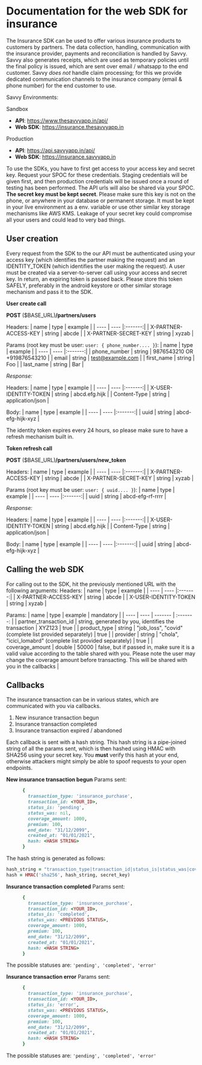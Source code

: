 # Documentation for the web SDK for insurance

The Insurance SDK can be used to offer various insurance products to customers by partners. The data collection, handling, communication with the insurance provider, payments and reconciliation is handled by Savvy. Savvy also generates receipts, which are used as temporary policies until the final policy is issued, which are sent over email / whatsapp to the end customer. Savvy *does not* handle claim processing; for this we provide dedicated communication channels to the insurance company (email & phone number) for the end customer to use.

Savvy Environments:

Sandbox
* **API**: https://www.thesavvyapp.in/api/
* **Web SDK**: https://insurance.thesavvyapp.in

Production
* **API**: https://api.savvyapp.in/api/
* **Web SDK**: https://insurance.savvyapp.in

To use the SDKs, you have to first get access to your access key and secret key. Request your SPOC for these credentials. Staging credentials will be given first, and then production credentials will be issued once a round of testing has been performed. The API urls will also be shared via your SPOC.
**The secret key must be kept secret**. Please make sure this key is not on the phone, or anywhere in your database or permanent storage. It must be kept in your live environment as a env. variable or use other similar key storage mechanisms like AWS KMS. Leakage of your secret key could compromise all your users and could lead to very bad things.

## User creation

Every request from the SDK to the our API must be authenticated using your access key (which identifies the partner making the request) and an IDENTITY_TOKEN (which identifies the user making the request). A user must be created via a server-to-server call using your access and secret key. In return, an expiring token is passed back. Please store this token SAFELY, preferably in the android keystore or other similar storage mechanism and pass it to the SDK.

**User create call**

**POST** ($BASE_URL)**/partners/users**

Headers:
| name | type | example |
| ---- | ---- |:-------:|
| X-PARTNER-ACCESS-KEY | string | abcde |
| X-PARTNER-SECRET-KEY | string | xyzab |

Params (root key must be user: `user: { phone_number.... }`):
| name | type | example |
| ---- | ---- |:-------:|
| phone_number | string | 9876543210 OR +919876543210 |
| email | string | test@example.com |
| first_name | string | Foo |
| last_name | string | Bar |

_Response:_

Headers:
| name | type | example |
| ---- | ---- |:-------:|
| X-USER-IDENTITY-TOKEN | string | abcd.efg.hijk |
| Content-Type | string | application/json |

Body:
| name | type | example |
| ---- | ---- |:-------:|
| uuid | string | abcd-efg-hijk-xyz |

The identity token expires every 24 hours, so please make sure to have a refresh mechanism built in.

**Token refresh call**

**POST** ($BASE_URL)**/partners/users/new_token**

Headers:
| name | type | example |
| ---- | ---- |:-------:|
| X-PARTNER-ACCESS-KEY | string | abcde |
| X-PARTNER-SECRET-KEY | string | xyzab |

Params (root key must be user: `user: { uuid.... }`):
| name | type | example |
| ---- | ---- |:-------:|
| uuid | string | abcd-efg-rf-rrrr |

_Response:_

Headers:
| name | type | example |
| ---- | ---- |:-------:|
| X-USER-IDENTITY-TOKEN | string | abcd.efg.hijk |
| Content-Type | string | application/json |

Body:
| name | type | example |
| ---- | ---- |:-------:|
| uuid | string | abcd-efg-hijk-xyz |

## Calling the web SDK

For calling out to the SDK, hit the previously mentioned URL with the following arguments:
Headers:
| name | type | example |
| ---- | ---- |:-------:|
| X-PARTNER-ACCESS-KEY | string | abcde |
| X-USER-IDENTITY-TOKEN | string | xyzab |

Params:
| name | type | example | mandatory |
| ---- | ---- | ------- | :-------: |
| partner_transaction_id | string, generated by you, identifies the transaction | XYZ123 | true |
| product_type | string | "job_loss", "covid" (complete list provided separately) | true |
| provider | string | "chola", "icici_lomabrd" (complete list provided separately) | true |
| coverage_amount | double | 50000 | false, but if passed in, make sure it is a valid value according to the table shared with you. Please note the user may change the coverage amount before transacting. This will be shared with you in the callbacks |

## Callbacks

The insurance transaction can be in various states, which are communicated with you via callbacks.
1. New insurance transaction begun
2. Insurance transaction completed
3. Insurance transaction expired / abandoned

Each callback is sent with a hash string. This hash string is a pipe-joined string of all the params sent, which is then hashed using HMAC with SHA256 using your secret key. You **must** verify this hash at your end, otherwise attackers might simply be able to spoof requests to your open endpoints.

**New insurance transaction begun**
Params sent:
```ruby
      {
        transaction_type: 'insurance_purchase',
        transaction_id: <YOUR_ID>,
        status_is: 'pending',
        status_was: nil,
        coverage_amount: 1000,
        premium: 100,
        end_date: "31/12/2099",
        created_at: "01/01/2021",
        hash: <HASH STRING>
      }
```

The hash string is generated as follows:
```ruby
hash_string = "transaction_type|transaction_id|status_is|status_was|coverage_amount|premium|end_date|created_at"
hash = HMAC('sha256', hash_string, secret_key)
```

**Insurance transaction completed**
Params sent:
```ruby
      {
        transaction_type: 'insurance_purchase',
        transaction_id: <YOUR_ID>,
        status_is: 'completed',
        status_was: <PREVIOUS STATUS>,
        coverage_amount: 1000,
        premium: 100,
        end_date: "31/12/2099",
        created_at: "01/01/2021",
        hash: <HASH STRING>
      }
```
The possible statuses are: `'pending', 'completed', 'error'`

**Insurance transaction error**
Params sent:
```ruby
      {
        transaction_type: 'insurance_purchase',
        transaction_id: <YOUR_ID>,
        status_is: 'error',
        status_was: <PREVIOUS STATUS>,
        coverage_amount: 1000,
        premium: 100,
        end_date: "31/12/2099",
        created_at: "01/01/2021",
        hash: <HASH STRING>
      }
```
The possible statuses are: `'pending', 'completed', 'error'`
